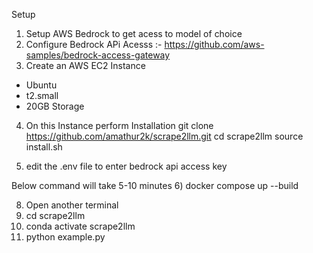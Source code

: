 Setup
1) Setup AWS Bedrock to get acess to model of choice
2) Configure Bedrock APi Acesss :- https://github.com/aws-samples/bedrock-access-gateway
3) Create an AWS EC2 Instance
 - Ubuntu
 - t2.small
 - 20GB Storage

4) On this Instance perform Installation 
   git clone https://github.com/amathur2k/scrape2llm.git
   cd scrape2llm
   source install.sh

5) edit the .env file to enter bedrock api access key
   
Below command will take 5-10 minutes
6)  docker compose up --build

8)  Open another terminal
9)  cd scrape2llm
10)  conda activate scrape2llm
11)  python example.py
   
